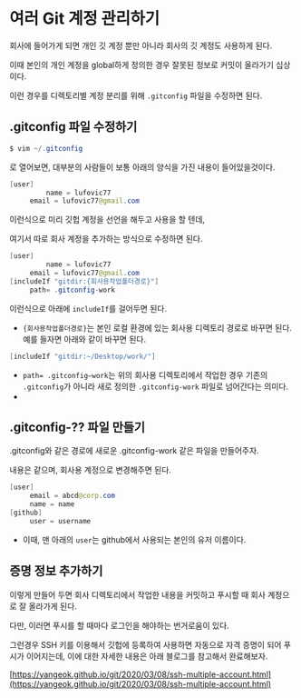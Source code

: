 # 여러 Git 계정 관리하기
회사에 들어가게 되면 개인 깃 계정 뿐만 아니라 회사의 깃 계정도 사용하게 된다. 

이때 본인의 개인 계정을 global하게 정의한 경우 잘못된 정보로 커밋이 올라가기 십상이다. 

이런 경우를 디렉토리별 계정 분리를 위해 `.gitconfig` 파일을 수정하면 된다. 

## .gitconfig 파일 수정하기

```java
$ vim ~/.gitconfig
```

로 열어보면, 대부분의 사람들이 보통 아래의 양식을 가진 내용이 들어있을것이다. 

```java
[user]
		 name = lufovic77
     email = lufovic77@gmail.com
```

이런식으로 미리 깃헙 계정을 선언을 해두고 사용을 할 텐데, 

여기서 따로 회사 계정을 추가하는 방식으로 수정하면 된다. 

```java
[user]
		 name = lufovic77
     email = lufovic77@gmail.com
[includeIf "gitdir:{회사용작업폴더경로}"]
     path= .gitconfig-work
```

이런식으로 아래에 `includeIf`를 걸어두면 된다. 

- `{회사용작업폴더경로}`는 본인 로컬 환경에 있는 회사용 디렉토리 경로로 바꾸면 된다. 예를 들자면 아래와 같이 바꾸면 된다.

```java
[includeIf "gitdir:~/Desktop/work/"]
```

- `path= .gitconfig—work`는 위의 회사용 디렉토리에서 작업한 경우 기존의 `.gitconfig`가 아니라 새로 정의한 `.gitconfig-work` 파일로 넘어간다는 의미다.
- 

## .gitconfig-?? 파일 만들기

.gitconfig와 같은 경로에 새로운 .gitconfig-work 같은 파일을 만들어주자. 

내용은 같으며, 회사용 계정으로 변경해주면 된다. 

```java
[user]
     email = abcd@corp.com
     name = name
[github]
     user = username
```

- 이때, 맨 아래의 `user`는 github에서 사용되는 본인의 유저 이름이다.

## 증명 정보 추가하기

이렇게 만들어 두면 회사 디렉토리에서 작업한 내용을 커밋하고 푸시할 때 회사 계정으로 잘 올라가게 된다. 

다만, 이러면 푸시를 할 때마다 로그인을 해야하는 번거로움이 있다. 

그런경우 SSH 키를 이용해서 깃헙에 등록하여 사용하면 자동으로 자격 증명이 되어 푸시가 이어지는데, 이에 대한 자세한 내용은 아래 블로그를 참고해서 완료해보자. 

[https://yangeok.github.io/git/2020/03/08/ssh-multiple-account.html](https://yangeok.github.io/git/2020/03/08/ssh-multiple-account.html)

